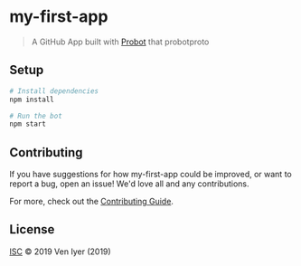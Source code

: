 # my-first-app

> A GitHub App built with [Probot](https://github.com/probot/probot) that probotproto

## Setup

```sh
# Install dependencies
npm install

# Run the bot
npm start
```

## Contributing

If you have suggestions for how my-first-app could be improved, or want to report a bug, open an issue! We'd love all and any contributions.

For more, check out the [Contributing Guide](CONTRIBUTING.md).

## License

[ISC](LICENSE) © 2019 Ven Iyer (2019) <undefined>
